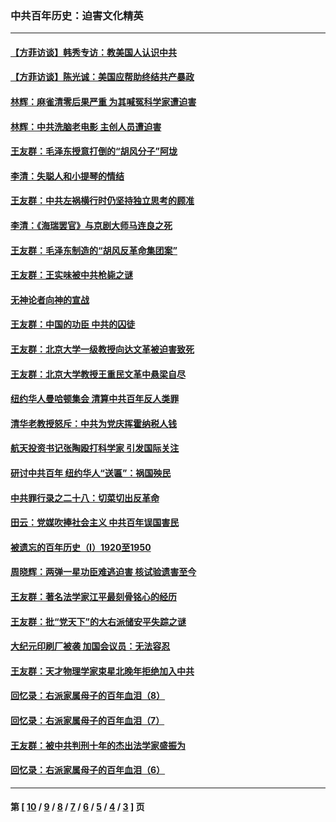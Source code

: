 ### 中共百年历史：迫害文化精英
---
#### [【方菲访谈】韩秀专访：教美国人认识中共](../../pages/nf1176111/n13821310.md?09150430) 
#### [【方菲访谈】陈光诚：美国应帮助终结共产暴政](../../pages/nf1176111/n13759521.md?09150430) 
#### [林辉：麻雀清零后果严重 为其喊冤科学家遭迫害](../../pages/nf1176111/n13746900.md?09150430) 
#### [林辉：中共洗脑老电影 主创人员遭迫害](../../pages/nf1176111/n13699437.md?09150430) 
#### [王友群：毛泽东授意打倒的“胡风分子”阿垅](../../pages/nf1176111/n13592541.md?09150430) 
#### [李清：失聪人和小提琴的情结](../../pages/nf1176111/n13459280.md?09150430) 
#### [王友群：中共左祸横行时仍坚持独立思考的顾准](../../pages/nf1176111/n13444722.md?09150430) 
#### [李清：《海瑞罢官》与京剧大师马连良之死](../../pages/nf1176111/n13412316.md?09150430) 
#### [王友群：毛泽东制造的“胡风反革命集团案”](../../pages/nf1176111/n13324909.md?09150430) 
#### [王友群：王实味被中共枪毙之谜](../../pages/nf1176111/n13307502.md?09150430) 
#### [无神论者向神的宣战](../../pages/nf1176111/n13281535.md?09150430) 
#### [王友群：中国的功臣 中共的囚徒](../../pages/nf1176111/n13291790.md?09150430) 
#### [王友群：北京大学一级教授向达文革被迫害致死](../../pages/nf1176111/n13150966.md?09150430) 
#### [王友群：北京大学教授王重民文革中悬梁自尽](../../pages/nf1176111/n13084645.md?09150430) 
#### [纽约华人曼哈顿集会 清算中共百年反人类罪](../../pages/nf1176111/n13084157.md?09150430) 
#### [清华老教授怒斥：中共为党庆挥霍纳税人钱](../../pages/nf1176111/n13071430.md?09150430) 
#### [航天投资书记张陶殴打科学家 引发国际关注](../../pages/nf1176111/n13069132.md?09150430) 
#### [研讨中共百年 纽约华人“送匾”：祸国殃民](../../pages/nf1176111/n13057367.md?09150430) 
#### [中共罪行录之二十八：切菜切出反革命](../../pages/nf1176111/n13030600.md?09150430) 
#### [田云：党媒吹捧社会主义 中共百年误国害民](../../pages/nf1176111/n13006682.md?09150430) 
#### [被遗忘的百年历史（I）1920至1950](../../pages/nf1176111/n12986411.md?09150430) 
#### [周晓辉：两弹一星功臣难逃迫害 核试验遗害至今](../../pages/nf1176111/n12974997.md?09150430) 
#### [王友群：著名法学家江平最刻骨铭心的经历](../../pages/nf1176111/n12970787.md?09150430) 
#### [王友群：批“党天下”的大右派储安平失踪之谜](../../pages/nf1176111/n12954229.md?09150430) 
#### [大纪元印刷厂被袭 加国会议员：无法容忍](../../pages/nf1176111/n12883028.md?09150430) 
#### [王友群：天才物理学家束星北晚年拒绝加入中共](../../pages/nf1176111/n12792913.md?09150430) 
#### [回忆录：右派家属母子的百年血泪（8）](../../pages/nf1176111/n12706196.md?09150430) 
#### [回忆录：右派家属母子的百年血泪（7）](../../pages/nf1176111/n12706191.md?09150430) 
#### [王友群：被中共判刑十年的杰出法学家盛振为](../../pages/nf1176111/n12706141.md?09150430) 
#### [回忆录：右派家属母子的百年血泪（6）](../../pages/nf1176111/n12698863.md?09150430) 

---
#### 第 [ [10](./10.md?09150430) / [9](./9.md?09150430) / [8](./8.md?09150430) / [7](./7.md?09150430) / [6](./6.md?09150430) / [5](./5.md?09150430) / [4](./4.md?09150430) / [3](./3.md?09150430) ] 页
